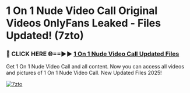 # 1 On 1 Nude Video Call Original Videos 0nlyFans Leaked - Files Updated! (7zto)

<h3>🔴 CLICK HERE 🌐==►► <a href="https://tinyurl.com/yc6ubb5a" rel="nofollow">1 On 1 Nude Video Call Updated Files</a></h3>

Get 1 On 1 Nude Video Call and all content. Now you can access all videos and pictures of 1 On 1 Nude Video Call. New Updated Files 2025!

[![7zto](https://i.imgur.com/7eu0CRL.gif)](https://tinyurl.com/yc6ubb5a)
